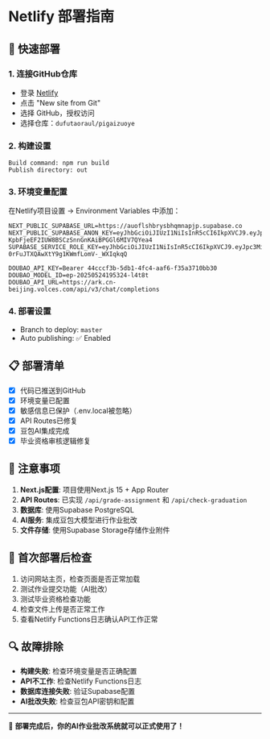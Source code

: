 # Netlify 部署指南

## 🚀 快速部署

### 1. 连接GitHub仓库
- 登录 [Netlify](https://netlify.com)
- 点击 "New site from Git"
- 选择 GitHub，授权访问
- 选择仓库：`dufutaoraul/pigaizuoye`

### 2. 构建设置
```
Build command: npm run build
Publish directory: out
```

### 3. 环境变量配置
在Netlify项目设置 → Environment Variables 中添加：

```
NEXT_PUBLIC_SUPABASE_URL=https://auoflshbrysbhqmnapjp.supabase.co
NEXT_PUBLIC_SUPABASE_ANON_KEY=eyJhbGciOiJIUzI1NiIsInR5cCI6IkpXVCJ9.eyJpc3MiOiJzdXBhYmFzZSIsInJlZiI6ImF1b2Zsc2hicnlzYmhxbW5hcGpwIiwicm9sZSI6ImFub24iLCJpYXQiOjE3NTM2OTUyMjQsImV4cCI6MjA2OTI3MTIyNH0.RE-KpbFjeEF2IUW8BSCzSnnGnKAiBPGGl6MIV7QYea4
SUPABASE_SERVICE_ROLE_KEY=eyJhbGciOiJIUzI1NiIsInR5cCI6IkpXVCJ9.eyJpc3MiOiJzdXBhYmFzZSIsInJlZiI6ImF1b2Zsc2hicnlzYmhxbW5hcGpwIiwicm9sZSI6InNlcnZpY2Vfcm9sZSIsImlhdCI6MTc1MzY5NTIyNCwiZXhwIjoyMDY5MjcxMjI0fQ.3Wa3DDinp-0rFuJTXQAwXtY9g1KWmfLomV-_WXIqkqQ

DOUBAO_API_KEY=Bearer 44cccf3b-5db1-4fc4-aaf6-f35a3710bb30
DOUBAO_MODEL_ID=ep-20250524195324-l4t8t
DOUBAO_API_URL=https://ark.cn-beijing.volces.com/api/v3/chat/completions
```

### 4. 部署设置
- Branch to deploy: `master`
- Auto publishing: ✅ Enabled

## 📋 部署清单

- [x] 代码已推送到GitHub
- [x] 环境变量已配置
- [x] 敏感信息已保护（.env.local被忽略）
- [x] API Routes已修复
- [x] 豆包AI集成完成
- [x] 毕业资格审核逻辑修复

## 🔧 注意事项

1. **Next.js配置**: 项目使用Next.js 15 + App Router
2. **API Routes**: 已实现 `/api/grade-assignment` 和 `/api/check-graduation`
3. **数据库**: 使用Supabase PostgreSQL
4. **AI服务**: 集成豆包大模型进行作业批改
5. **文件存储**: 使用Supabase Storage存储作业附件

## 🚨 首次部署后检查

1. 访问网站主页，检查页面是否正常加载
2. 测试作业提交功能（AI批改）
3. 测试毕业资格检查功能
4. 检查文件上传是否正常工作
5. 查看Netlify Functions日志确认API工作正常

## 🔍 故障排除

- **构建失败**: 检查环境变量是否正确配置
- **API不工作**: 检查Netlify Functions日志
- **数据库连接失败**: 验证Supabase配置
- **AI批改失败**: 检查豆包API密钥和配置

---

🎉 **部署完成后，你的AI作业批改系统就可以正式使用了！**